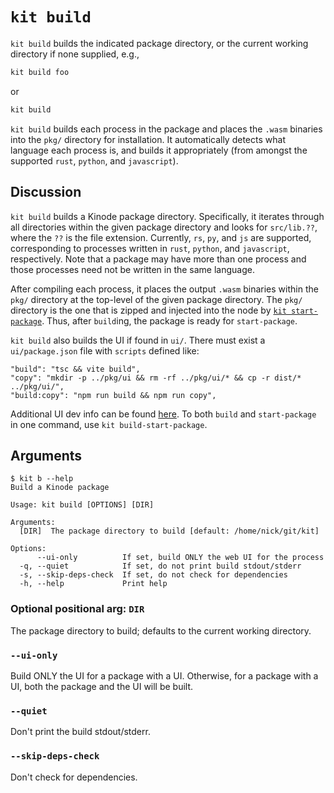 # `kit build`

`kit build` builds the indicated package directory, or the current working directory if none supplied, e.g.,

```bash
kit build foo
```

or

```bash
kit build
```

`kit build` builds each process in the package and places the `.wasm` binaries into the `pkg/` directory for installation.
It automatically detects what language each process is, and builds it appropriately (from amongst the supported `rust`, `python`, and `javascript`).

## Discussion

`kit build` builds a Kinode package directory.
Specifically, it iterates through all directories within the given package directory and looks for `src/lib.??`, where the `??` is the file extension.
Currently, `rs`, `py`, and `js` are supported, corresponding to processes written in `rust`, `python`, and `javascript`, respectively.
Note that a package may have more than one process and those processes need not be written in the same language.

After compiling each process, it places the output `.wasm` binaries within the `pkg/` directory at the top-level of the given package directory.
The `pkg/` directory is the one that is zipped and injected into the node by [`kit start-package`](./start-package.md).
Thus, after `build`ing, the package is ready for `start-package`.

`kit build` also builds the UI if found in `ui/`.
There must exist a `ui/package.json` file with `scripts` defined like:
```
"build": "tsc && vite build",
"copy": "mkdir -p ../pkg/ui && rm -rf ../pkg/ui/* && cp -r dist/* ../pkg/ui/",
"build:copy": "npm run build && npm run copy",
```

Additional UI dev info can be found [here](./apis/frontend_development.md).
To both `build` and `start-package` in one command, use `kit build-start-package`.

## Arguments

```
$ kit b --help
Build a Kinode package

Usage: kit build [OPTIONS] [DIR]

Arguments:
  [DIR]  The package directory to build [default: /home/nick/git/kit]

Options:
      --ui-only          If set, build ONLY the web UI for the process
  -q, --quiet            If set, do not print build stdout/stderr
  -s, --skip-deps-check  If set, do not check for dependencies
  -h, --help             Print help
```

### Optional positional arg: `DIR`

The package directory to build; defaults to the current working directory.

### `--ui-only`

Build ONLY the UI for a package with a UI.
Otherwise, for a package with a UI, both the package and the UI will be built.

### `--quiet`

Don't print the build stdout/stderr.

### `--skip-deps-check`

Don't check for dependencies.
